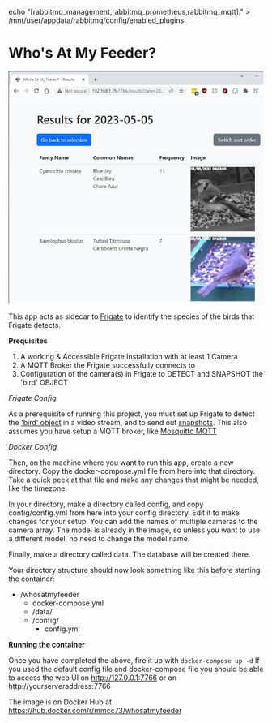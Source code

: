 echo "[rabbitmq_management,rabbitmq_prometheus,rabbitmq_mqtt]." > /mnt/user/appdata/rabbitmq/config/enabled_plugins
# Who's At My Feeder?

![screenshot](screenshot.jpg)

This app acts as sidecar to [Frigate](https://frigate.video/) to identify the species of
the birds that Frigate detects.

**Prequisites**

1. A working & Accessible Frigate Installation with at least 1 Camera
2. A MQTT Broker the Frigate successfully connects to
3. Configuration of the camera(s) in Frigate to DETECT and SNAPSHOT the 'bird' OBJECT

*Frigate Config*

As a prerequisite of running this project, you must set up Frigate to detect the ['bird' object](https://docs.frigate.video/configuration/objects) in a video stream, and
to send out [snapshots](https://docs.frigate.video/configuration/snapshots). This also assumes you have setup a MQTT broker, like [Mosquitto MQTT](https://github.com/eclipse/mosquitto)

*Docker Config*

Then, on the machine where you want to run this app, create a new directory. Copy
the docker-compose.yml file from here into that directory. Take a quick peek
at that file and make any changes that might be needed, like the timezone.

In your directory, make a directory called config, and copy config/config.yml from here
into your config directory. Edit it to make changes for your setup. You can add the names
of multiple cameras to the camera array. The model is already
in the image, so unless you want to use a different model, no need to change the
model name.

Finally, make a directory called data. The database will be created there.

Your directory structure should now look something like this before starting the container:
* /whosatmyfeeder
    * docker-compose.yml
    * /data/
    * /config/
        * config.yml

**Running the container**

Once you have completed the above, fire it up with `docker-compose up -d` If you used the default config file
and docker-compose file you should be able to access the web UI on http://127.0.0.1:7766
or on http://yourserveraddress:7766

The image is on Docker Hub at https://hub.docker.com/r/mmcc73/whosatmyfeeder